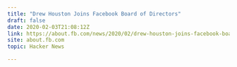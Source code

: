 ```yaml
---
title: "Drew Houston Joins Facebook Board of Directors"
draft: false
date: 2020-02-03T21:08:12Z
link: https://about.fb.com/news/2020/02/drew-houston-joins-facebook-board/?utm_medium=RSS&utm_source=hune
site: about.fb.com
topic: Hacker News  

---
```

